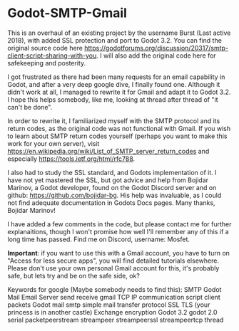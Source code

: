 # Godot-SMTP-Gmail

This is an overhaul of an existing project by the username Burst (Last active 2018), with added SSL protection and port to Godot 3.2. You can find the original source code here https://godotforums.org/discussion/20317/smtp-client-script-sharing-with-you. I will also add the original code here for safekeeping and posterity.

I got frustrated as there had been many requests for an email capability in Godot, and after a very deep google dive, I finally found one. Although it didn't work at all, I managed to rewrite it for Gmail and adapt it to Godot 3.2. I hope this helps somebody, like me, looking at thread after thread of "it can't be done". 

In order to rewrite it, I familiarized myself with the SMTP protocol and its return codes, as the original code was not functional with Gmail. If you wish to learn about SMTP return codes yourself (perhaps you want to make this work for your own server), visit https://en.wikipedia.org/wiki/List_of_SMTP_server_return_codes and especially https://tools.ietf.org/html/rfc788.

I also had to study the SSL standard, and Godots implementation of it. I have not yet mastered the SSL, but got advice and help from Bojidar Marinov, a Godot developer, found on the Godot Discord server and on github: https://github.com/bojidar-bg. His help was invaluable, as I could not find adequate documentation in Godots Docs pages. Many thanks, Bojidar Marinov!

I have added a few comments in the code, but please contact me for further explanaitions, though I won't promise how well I'll remember any of this if a long time has passed. Find me on Discord, username: Mosfet.


**Important**: if you want to use this with a Gmail account, you have to turn on "Access for less secure apps", you will find detailed tutorials elsewhere. Please don't use your own personal Gmail account for this, it's probably safe, but lets try and be on the safe side, ok? 


Keywords for google (Maybe somebody needs to find this): SMTP Godot Mail Email Server send receive gmail TCP IP communication script client packets Godot mail smtp simple mail transfer protocol SSL TLS (your princess is in another castle) Exchange encryption Godot 3.2 godot 2.0 serial packetpeerstream streampeer streampeerssl streampeertcp thread
